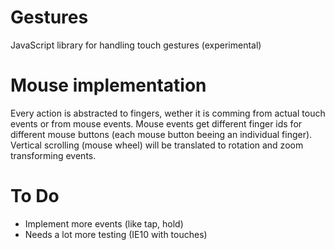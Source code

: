 Gestures
========

JavaScript library for handling touch gestures (experimental)

Mouse implementation
====================

Every action is abstracted to fingers, wether it is comming from
actual touch events or from mouse events. Mouse events get different
finger ids for different mouse buttons (each mouse button beeing an
individual finger). Vertical scrolling (mouse wheel) will be translated
to rotation and zoom transforming events.

To Do
=====

- Implement more events (like tap, hold)
- Needs a lot more testing (IE10 with touches)

